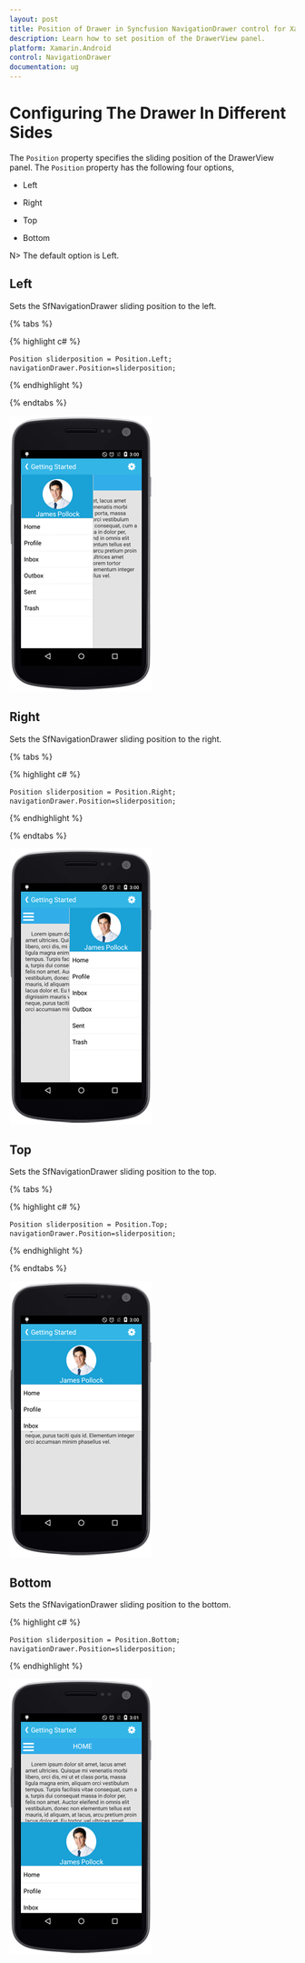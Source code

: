 ```yaml
---
layout: post
title: Position of Drawer in Syncfusion NavigationDrawer control for Xamarin.Android
description: Learn how to set position of the DrawerView panel.
platform: Xamarin.Android
control: NavigationDrawer
documentation: ug
---
```

# Configuring The Drawer In Different Sides

The `Position` property specifies the sliding position of the DrawerView panel. The `Position` property has the following four options,

* Left

* Right

* Top

* Bottom

N> The default option is Left.

## Left

Sets the SfNavigationDrawer sliding position to the left.

{% tabs %}

{% highlight c# %}

	Position sliderposition = Position.Left;	
	navigationDrawer.Position=sliderposition;

{% endhighlight %}

{% endtabs %}

![](images/Left.png)

## Right

Sets the SfNavigationDrawer sliding position to the right.

{% tabs %}

{% highlight c# %}

	Position sliderposition = Position.Right;	
	navigationDrawer.Position=sliderposition;

{% endhighlight %}

{% endtabs %}

![](images/Right.png)
	
## Top

Sets the SfNavigationDrawer sliding position to the top.

{% tabs %}

{% highlight c# %}

	Position sliderposition = Position.Top;	
   	navigationDrawer.Position=sliderposition;

{% endhighlight %}

{% endtabs %}

![](images/Top.png)

## Bottom

Sets the SfNavigationDrawer sliding position to the bottom.

{% highlight c# %}

	Position sliderposition = Position.Bottom;	
	navigationDrawer.Position=sliderposition;

{% endhighlight %}

![](images/bottom.png)






